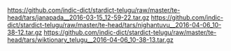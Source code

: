<https://github.com/indic-dict/stardict-telugu/raw/master/te-head/tars/janapada__2016-03-15_12-59-22.tar.gz>
<https://github.com/indic-dict/stardict-telugu/raw/master/te-head/tars/nighantuvu__2016-04-06_10-38-12.tar.gz>
<https://github.com/indic-dict/stardict-telugu/raw/master/te-head/tars/wiktionary_telugu__2016-04-06_10-38-13.tar.gz>
